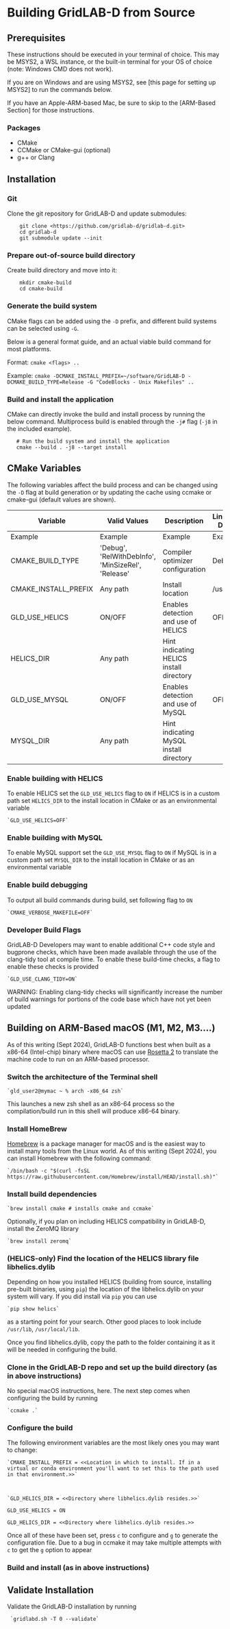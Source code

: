 # Building GridLAB-D from Source


## Prerequisites

These instructions should be executed in your terminal of choice. This may be MSYS2, a WSL instance, or the built-in terminal for your OS of choice (note: Windows CMD does not work). 

If you are on Windows and are using MSYS2, see [this page for setting up MSYS2] to run the commands below. 

If you have an Apple-ARM-based Mac, be sure to skip to the [ARM-Based Section] for those instructions. 

### Packages
    
- CMake  
- CCMake or CMake-gui (optional)   
- g++ or Clang
    

## Installation

### Git

Clone the git repository for GridLAB-D and update submodules: 
    
```    
    git clone <https://github.com/gridlab-d/gridlab-d.git>
    cd gridlab-d
    git submodule update --init
```  

### Prepare out-of-source build directory

Create build directory and move into it: 
    
```
    mkdir cmake-build
    cd cmake-build
```    

### Generate the build system

CMake flags can be added using the `-D` prefix, and different build systems can be selected using `-G`. 

Below is a general format guide, and an actual viable build command for most platforms. 
    
    
Format: `cmake <flags> ..`
    
Example: `cmake -DCMAKE_INSTALL_PREFIX=~/software/GridLAB-D -DCMAKE_BUILD_TYPE=Release -G "CodeBlocks - Unix Makefiles" ..`
    

### Build and install the application

CMake can directly invoke the build and install process by running the below command. Multiprocess build is enabled through the `-j#` flag (`-j8` in the included example). 
    
 ```   
    # Run the build system and install the application
    cmake --build . -j8 --target install
```  

## CMake Variables

The following variables affect the build process and can be changed using the `-D` flag at build generation or by updating the cache using ccmake or cmake-gui (default values are shown). 

Variable | Valid Values | Description | Linux/Mac Default | Windows Default   
---|---|---|---|---  
Example | Example | Example | Example | Example   
CMAKE_BUILD_TYPE | 'Debug', 'RelWithDebInfo', 'MinSizeRel', 'Release' | Compiler optimizer configuration | Debug | Debug   
CMAKE_INSTALL_PREFIX | Any path | Install location | /usr/local | %ProgramFiles%   
GLD_USE_HELICS | ON/OFF | Enables detection and use of HELICS | OFF | OFF   
HELICS_DIR | Any path | Hint indicating HELICS install directory |  |   
GLD_USE_MYSQL | ON/OFF | Enables detection and use of MySQL | OFF | OFF   
MYSQL_DIR | Any path | Hint indicating MySQL install directory |  |   
  
### Enable building with HELICS

To enable HELICS set the `GLD_USE_HELICS` flag to `ON` if HELICS is in a custom path set `HELICS_DIR` to the install location in CMake or as an environmental variable 
    
    
    `GLD_USE_HELICS=OFF`
    

### Enable building with MySQL

To enable MySQL support set the `GLD_USE_MYSQL` flag to `ON` if MySQL is in a custom path set `MYSQL_DIR` to the install location in CMake or as an environmental variable 

### Enable build debugging

To output all build commands during build, set following flag to `ON` 
    
    
    `CMAKE_VERBOSE_MAKEFILE=OFF`
    

### Developer Build Flags

GridLAB-D Developers may want to enable additional C++ code style and bugprone checks, which have been made available through the use of the clang-tidy tool at compile time. To enable these build-time checks, a flag to enable these checks is provided 
    
    
    `GLD_USE_CLANG_TIDY=ON`
    

WARNING: Enabling clang-tidy checks will significantly increase the number of build warnings for portions of the code base which have not yet been updated 

## Building on ARM-Based macOS (M1, M2, M3....)

As of this writing (Sept 2024), GridLAB-D functions best when built as a x86-64 (Intel-chip) binary where macOS can use [Rosetta 2](https://support.apple.com/en-us/102527) to translate the machine code to run on an ARM-based processor. 

### Switch the architecture of the Terminal shell
    
    
    `gld_user2@mymac ~ % arch -x86_64 zsh`
    

This launches a new zsh shell as an x86-64 process so the compilation/build run in this shell will produce x86-64 binary. 

### Install HomeBrew

[Homebrew](https://brew.sh/) is a package manager for macOS and is the easiest way to install many tools from the Linux world. As of this writing (Sept 2024), you can install Homebrew with the following command: 
    
    
    `/bin/bash -c "$(curl -fsSL https://raw.githubusercontent.com/Homebrew/install/HEAD/install.sh)"`
    

### Install build dependencies
    
    
    `brew install cmake # installs cmake and ccmake`
    

Optionally, if you plan on including HELICS compatibility in GridLAB-D, install the ZeroMQ library 
    
    
    `brew install zeromq`
    

### (HELICS-only) Find the location of the HELICS library file libhelics.dylib

Depending on how you installed HELICS (building from source, installing pre-built binaries, using `pip`) the location of the libhelics.dylib on your system will vary. If you did install via `pip` you can use 
    
    
    `pip show helics`
    

as a starting point for your search. Other good places to look include `/usr/lib`, `/usr/local/lib`. 

Once you find libhelics.dylib, copy the path to the folder containing it as it will be needed in configuring the build. 

### Clone in the GridLAB-D repo and set up the build directory (as in above instructions)

No special macOS instructions, here. The next step comes when configuring the build by running 
    
    
    `ccmake .`
    

### Configure the build

The following environment variables are the most likely ones you may want to change: 
    
    
    `CMAKE_INSTALL_PREFIX = <<Location in which to install. If in a virtual or conda environment you'll want to set this to the path used in that environment.>>`
    
    
    
    `GLD_HELICS_DIR = <<Directory where libhelics.dylib resides.>>`
    
    
    
   `GLD_USE_HELICS = ON`
    
    
    
   `GLD_HELICS_DIR = <<Directory where libhelics.dylib resides.>>`
    

Once all of these have been set, press `c` to configure and `g` to generate the configuration file. Due to a bug in ccmake it may take multiple attempts with `c` to get the `g` option to appear 

### Build and install (as in above instructions)


## Validate Installation

Validate the GridLAB-D installation by running 
    
    
     `gridlabd.sh -T 0 --validate`

